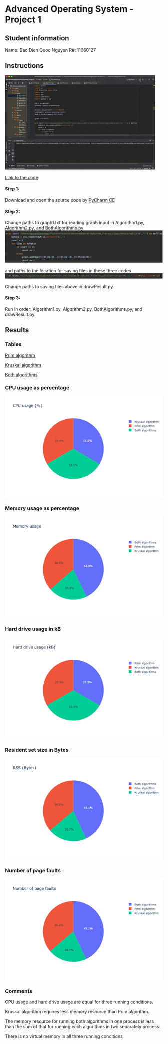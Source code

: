 # Advanced Operating System - Project 1

## Student information
Name: Bao Dien Quoc Nguyen
R#: 11660127

## Instructions
![Running steps](Running.gif)

[Link to the code](https://texastechuniversity-my.sharepoint.com/:u:/g/personal/bao_d_nguyen_ttu_edu/EeAW7jp1NZ9Jr_EQoKkN-_AB4Vb9G4n8mjzqxEbCjfqCCA?e=NTox0k)

#### Step 1:
Download and open the source code by [PyCharm CE](https://www.jetbrains.com/pycharm/download/#section=mac)

#### Step 2:
Change paths to graph1.txt for reading graph input in Algorithm1.py, Algorithm2.py, and BothAlgorithms.py
![read](Path_to_graph_file.png)

and paths to the location for saving files in these three codes
![save](Path_to_save_file.png)

Change paths to saving files above in drawResult.py

#### Step 3:
Run in order: Algorithm1.py, Algorithm2.py, BothAlgorithms.py, and drawResult.py.

## Results
### Tables
[Prim algorithm](PrimAlgorithm.csv)

[Kruskal algorithm](KruskalAlgorithm.csv)

[Both algorithms](BothAlgorithms.csv)

### CPU usage as percentage
![CPU](CPU_usage.png)

### Memory usage as percentage
![Memory](Memory_usage.png)

### Hard drive usage in kB
![Hard drive](Hard_drive_usage.png)

### Resident set size in Bytes
![RSS](RSS.png)

### Number of page faults
![page faults](Page_faults.png)

### Comments
CPU usage and hard drive usage are equal for three running conditions.

Kruskal algorithm requires less memory resource than Prim algorithm.

The memory resource for running both algorithms in one process is less than the sum of that for running each algorithms in two separately process.

There is no virtual memory in all three running conditions
